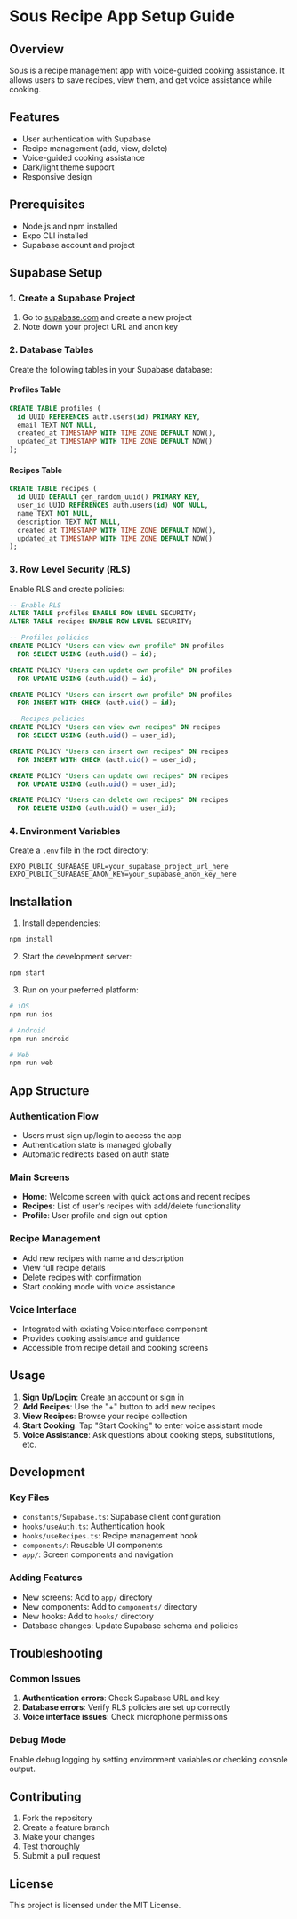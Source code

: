 # Sous Recipe App Setup Guide

## Overview
Sous is a recipe management app with voice-guided cooking assistance. It allows users to save recipes, view them, and get voice assistance while cooking.

## Features
- User authentication with Supabase
- Recipe management (add, view, delete)
- Voice-guided cooking assistance
- Dark/light theme support
- Responsive design

## Prerequisites
- Node.js and npm installed
- Expo CLI installed
- Supabase account and project

## Supabase Setup

### 1. Create a Supabase Project
1. Go to [supabase.com](https://supabase.com) and create a new project
2. Note down your project URL and anon key

### 2. Database Tables
Create the following tables in your Supabase database:

#### Profiles Table
```sql
CREATE TABLE profiles (
  id UUID REFERENCES auth.users(id) PRIMARY KEY,
  email TEXT NOT NULL,
  created_at TIMESTAMP WITH TIME ZONE DEFAULT NOW(),
  updated_at TIMESTAMP WITH TIME ZONE DEFAULT NOW()
);
```

#### Recipes Table
```sql
CREATE TABLE recipes (
  id UUID DEFAULT gen_random_uuid() PRIMARY KEY,
  user_id UUID REFERENCES auth.users(id) NOT NULL,
  name TEXT NOT NULL,
  description TEXT NOT NULL,
  created_at TIMESTAMP WITH TIME ZONE DEFAULT NOW(),
  updated_at TIMESTAMP WITH TIME ZONE DEFAULT NOW()
);
```

### 3. Row Level Security (RLS)
Enable RLS and create policies:

```sql
-- Enable RLS
ALTER TABLE profiles ENABLE ROW LEVEL SECURITY;
ALTER TABLE recipes ENABLE ROW LEVEL SECURITY;

-- Profiles policies
CREATE POLICY "Users can view own profile" ON profiles
  FOR SELECT USING (auth.uid() = id);

CREATE POLICY "Users can update own profile" ON profiles
  FOR UPDATE USING (auth.uid() = id);

CREATE POLICY "Users can insert own profile" ON profiles
  FOR INSERT WITH CHECK (auth.uid() = id);

-- Recipes policies
CREATE POLICY "Users can view own recipes" ON recipes
  FOR SELECT USING (auth.uid() = user_id);

CREATE POLICY "Users can insert own recipes" ON recipes
  FOR INSERT WITH CHECK (auth.uid() = user_id);

CREATE POLICY "Users can update own recipes" ON recipes
  FOR UPDATE USING (auth.uid() = user_id);

CREATE POLICY "Users can delete own recipes" ON recipes
  FOR DELETE USING (auth.uid() = user_id);
```

### 4. Environment Variables
Create a `.env` file in the root directory:

```env
EXPO_PUBLIC_SUPABASE_URL=your_supabase_project_url_here
EXPO_PUBLIC_SUPABASE_ANON_KEY=your_supabase_anon_key_here
```

## Installation

1. Install dependencies:
```bash
npm install
```

2. Start the development server:
```bash
npm start
```

3. Run on your preferred platform:
```bash
# iOS
npm run ios

# Android
npm run android

# Web
npm run web
```

## App Structure

### Authentication Flow
- Users must sign up/login to access the app
- Authentication state is managed globally
- Automatic redirects based on auth state

### Main Screens
- **Home**: Welcome screen with quick actions and recent recipes
- **Recipes**: List of user's recipes with add/delete functionality
- **Profile**: User profile and sign out option

### Recipe Management
- Add new recipes with name and description
- View full recipe details
- Delete recipes with confirmation
- Start cooking mode with voice assistance

### Voice Interface
- Integrated with existing VoiceInterface component
- Provides cooking assistance and guidance
- Accessible from recipe detail and cooking screens

## Usage

1. **Sign Up/Login**: Create an account or sign in
2. **Add Recipes**: Use the "+" button to add new recipes
3. **View Recipes**: Browse your recipe collection
4. **Start Cooking**: Tap "Start Cooking" to enter voice assistant mode
5. **Voice Assistance**: Ask questions about cooking steps, substitutions, etc.

## Development

### Key Files
- `constants/Supabase.ts`: Supabase client configuration
- `hooks/useAuth.ts`: Authentication hook
- `hooks/useRecipes.ts`: Recipe management hook
- `components/`: Reusable UI components
- `app/`: Screen components and navigation

### Adding Features
- New screens: Add to `app/` directory
- New components: Add to `components/` directory
- New hooks: Add to `hooks/` directory
- Database changes: Update Supabase schema and policies

## Troubleshooting

### Common Issues
1. **Authentication errors**: Check Supabase URL and key
2. **Database errors**: Verify RLS policies are set up correctly
3. **Voice interface issues**: Check microphone permissions

### Debug Mode
Enable debug logging by setting environment variables or checking console output.

## Contributing
1. Fork the repository
2. Create a feature branch
3. Make your changes
4. Test thoroughly
5. Submit a pull request

## License
This project is licensed under the MIT License.
